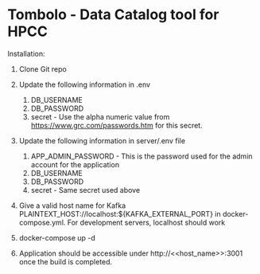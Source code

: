 # Tombolo - Data Catalog tool for HPCC

Installation:

1. Clone Git repo
2. Update the following information in .env
    1.  DB_USERNAME
    2.  DB_PASSWORD
    3.  secret - Use the alpha numeric value from https://www.grc.com/passwords.htm for this secret.

3. Update the following information in server/.env file
    1.  APP_ADMIN_PASSWORD - This is the password used for the admin account for the application
    2.  DB_USERNAME
    3.  DB_PASSWORD
    4.  secret - Same secret used above
4. Give a valid host name for Kafka PLAINTEXT_HOST://localhost:${KAFKA_EXTERNAL_PORT} in docker-compose.yml. For development servers, localhost should work
5. docker-compose up -d
6. Application should be accessible under http://<<host_name>>:3001 once the build is completed.
